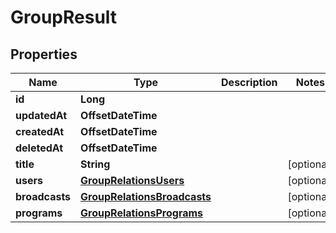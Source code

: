 

# GroupResult


## Properties

| Name | Type | Description | Notes |
|------------ | ------------- | ------------- | -------------|
|**id** | **Long** |  |  |
|**updatedAt** | **OffsetDateTime** |  |  |
|**createdAt** | **OffsetDateTime** |  |  |
|**deletedAt** | **OffsetDateTime** |  |  |
|**title** | **String** |  |  [optional] |
|**users** | [**GroupRelationsUsers**](GroupRelationsUsers.md) |  |  [optional] |
|**broadcasts** | [**GroupRelationsBroadcasts**](GroupRelationsBroadcasts.md) |  |  [optional] |
|**programs** | [**GroupRelationsPrograms**](GroupRelationsPrograms.md) |  |  [optional] |



